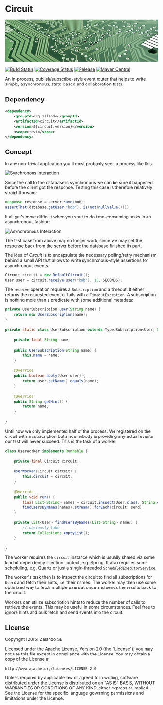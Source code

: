 # Circuit

[![Circuit Board](docs/circuit.jpg)](http://pixabay.com/en/board-electronics-computer-453758/)

[![Build Status](https://img.shields.io/travis/zalando/circuit.svg)](https://travis-ci.org/zalando/circuit)
[![Coverage Status](https://img.shields.io/coveralls/zalando/circuit.svg)](https://coveralls.io/r/zalando/circuit)
[![Release](https://img.shields.io/github/release/zalando/circuit.svg)](https://github.com/zalando/circuit/releases)
[![Maven Central](https://img.shields.io/maven-central/v/org.zalando/circuit.svg)](https://maven-badges.herokuapp.com/maven-central/org.zalando/circuit)

An in-process, publish/subscribe-style event router that helps to write simple, asynchronous, state-based and collaboration tests. 
    
## Dependency

```xml
<dependency>
    <groupId>org.zalando</groupId>
    <artifactId>circuit</artifactId>
    <version>${circuit.version}</version>
    <scope>test</scope>
</dependency>
```
    
## Concept

In any non-trivial application you'll most probably seen a process like this.

![Synchronous Interaction](http://www.websequencediagrams.com/cgi-bin/cdraw?lz=dGl0bGUgU3luY2hyb25vdXMgSW50ZXJhY3Rpb24KCkNsaWVudC0-U2VydmVyOiBSZXF1ZXN0CgAKBi0-RGF0YWJhc2UAEAoACggAKAxzcG9uc2UALAkATwYADgs&s=napkin)
 
Since the call to the database is synchronous we can be sure it happened before the client got the response. Testing this case is therefore relatively straightforward:

```java
Response response = server.save(bob);
assertThat(database.getUser("bob"), is(not(nullValue())));
```

It all get's more difficult when you start to do time-consuming tasks in an asynchronous fashion:
 
![Asynchronous Interaction](http://www.websequencediagrams.com/cgi-bin/cdraw?lz=dGl0bGUgQXN5bmNocm9ub3VzIEludGVyYWN0aW9uCgpDbGllbnQtPlNlcnZlcjogUmVxdWVzdAoACgYtPkRhdGFiYXNlAAgSADQGOiBSZXNwb25zZQoAIwgAQQwAFAc&s=napkin)
 
The test case from above may no longer work, since we may get the response back from the server before the database finished its part.

The idea of *Circuit* is to encapsulate the necessary polling/retry mechanism behind a small API that allows to write synchronous-style assertions for asynchronous events.

```java
Circuit circuit = new DefaultCircuit();
User user = circuit.receive(user("bob"), 10, SECONDS);
```

The `receive` operation requires a `Subscription` and a timeout. It either returns the requested event or fails with a `TimeoutException`. A subscription is nothing more than a predicate with some additional metadata:

```java
private UserSubscription user(String name) {
    return new UserSubscription(name);
}

private static class UserSubscription extends TypedSubscription<User, String> {

    private final String name;

    public UserSubscription(String name) {
        this.name = name;
    }

    @Override
    public boolean apply(User user) {
        return user.getName().equals(name);
    }

    @Override
    public String getHint() {
        return name;
    }
    
}
```

Until now we only implemented half of the process. We registered on the circuit with a subscription but since nobody is providing any actual events our test will never succeed. This is the task of a worker:

```java
class UserWorker implements Runnable {

    private final Circuit circuit;

    UserWorker(Circuit circuit) {
        this.circuit = circuit;
    }

    @Override
    public void run() {
        final List<String> names = circuit.inspect(User.class, String.class);
        findUsersByNames(names).stream().forEach(circuit::send);
    }

    private List<User> findUsersByNames(List<String> names) {
        // obviously fake
        return Collections.emptyList();
    }

}
```

The worker requires the  `circuit` instance which is usually shared via some kind of dependency injection context, e.g. Spring. It also requires some scheduling, e.g. Quartz or just a single-threaded [`ScheduledExecutorService`](http://docs.oracle.com/javase/7/docs/api/java/util/concurrent/Executors.html#newSingleThreadScheduledExecutor\(\)).

The worker's task then is to inspect the circuit to find all subscriptions for `User`s and fetch their hints, i.e. their names. The worker may then use some optimized way to fetch multiple users at once and sends the results back to the circuit. 

Workers can utilize subscription hints to reduce the number of calls to retrieve the events. This may be useful in some circumstances. Feel free to ignore hints and bulk fetch and send events into the circuit.

## License

Copyright [2015] Zalando SE

Licensed under the Apache License, Version 2.0 (the "License");
you may not use this file except in compliance with the License.
You may obtain a copy of the License at

    http://www.apache.org/licenses/LICENSE-2.0

Unless required by applicable law or agreed to in writing, software
distributed under the License is distributed on an "AS IS" BASIS,
WITHOUT WARRANTIES OR CONDITIONS OF ANY KIND, either express or implied.
See the License for the specific language governing permissions and
limitations under the License.